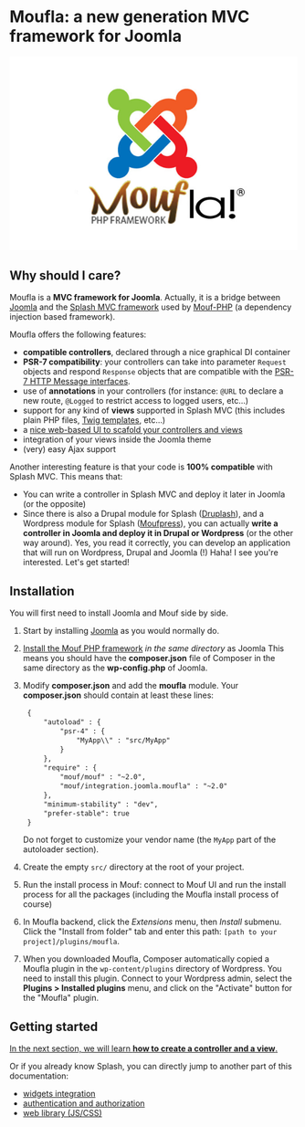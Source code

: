 Moufla: a new generation MVC framework for Joomla
=================================================

![Moufla_logo](logo.jpg "Moufla!")


Why should I care?
------------------

Moufla is a **MVC framework for Joomla**. Actually, it is a bridge between [Joomla](http://joomla.org/) and
the [Splash MVC framework](http://mouf-php.com/packages/mouf/mvc.splash/index.md) 
used by [Mouf-PHP](http://mouf-php.com) (a dependency injection based framework).

Moufla offers the following features:

- **compatible controllers**, declared through a nice graphical DI container
- **PSR-7 compatibility**: your controllers can take into parameter `Request` objects and respond `Response` objects
  that are compatible with the [PSR-7 HTTP Message interfaces](http://www.php-fig.org/psr/psr-7/).
- use of **annotations** in your controllers (for instance: `@URL` to declare a new route, `@Logged` to restrict access to logged users, etc...)
- support for any kind of **views** supported in Splash MVC (this includes plain PHP files, [Twig templates](http://twig.sensiolabs.org/), etc...)
- a [nice web-based UI to scafold your controllers and views](http://mouf-php.com/packages/mouf/mvc.splash/doc/writing_controllers.md)
- integration of your views inside the Joomla theme
- (very) easy Ajax support

Another interesting feature is that your code is **100% compatible** with Splash MVC. This means that:

- You can write a controller in Splash MVC and deploy it later in Joomla (or the opposite)
- Since there is also a Drupal module for Splash ([Druplash](http://mouf-php.com/packages/mouf/integration.drupal.druplash/README.md)),
  and a Wordpress module for Splash ([Moufpress](http://mouf-php.com/packages/mouf/integration.wordpress.moufpress/README.md)),
  you can actually **write a controller in Joomla and deploy it in Drupal or Wordpress** (or the other way around).
  Yes, you read it correctly, you can develop an application that will run on Wordpress, Drupal and Joomla (!)
  Haha! I see you're interested. Let's get started!

Installation
------------

You will first need to install Joomla and Mouf side by side.

1. Start by installing [Joomla](http://joomla.org/) as you would normally do.
2. [Install the Mouf PHP framework](http://mouf-php.com/packages/mouf/mouf/doc/installing_mouf.md) _in the same directory_ as Joomla
   This means you should have the **composer.json** file of Composer in the same directory as the **wp-config.php** of Joomla.
3. Modify **composer.json** and add the **moufla** module. Your **composer.json** should contain at least these lines: 

		{
			"autoload" : {
				"psr-4" : {
					"MyApp\\" : "src/MyApp"
				}
			},
			"require" : {
				"mouf/mouf" : "~2.0",
				"mouf/integration.joomla.moufla" : "~2.0"
			},
			"minimum-stability" : "dev",
			"prefer-stable": true
		}

   Do not forget to customize your vendor name (the `MyApp` part of the autoloader section).
4. Create the empty `src/` directory at the root of your project.
5. Run the install process in Mouf: connect to Mouf UI and run the install process for all the packages 
   (including the Moufla install process of course)
6. In Moufla backend, click the *Extensions* menu, then *Install* submenu. Click the "Install from folder" tab and
   enter this path: `[path to your project]/plugins/moufla`.
7. When you downloaded Moufla, Composer automatically copied a Moufla plugin in the `wp-content/plugins` directory of
   Wordpress. You need to install this plugin. Connect to your Wordpress admin,  select the **Plugins > Installed plugins** 
   menu, and click on the "Activate" button for the "Moufla" plugin.


Getting started
---------------

[In the next section, we will learn **how to create a controller and a view**.](doc/mvc.md)

Or if you already know Splash, you can directly jump to another part of this documentation:

- [widgets integration](doc/widgets.md)
- [authentication and authorization](doc/authentication_and_right_management.md)
- [web library (JS/CSS)](doc/scripts-and-styles.md)


